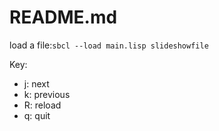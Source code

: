 README.md
=========

load a file:`sbcl --load main.lisp slideshowfile`

Key:

* j: next
* k: previous
* R: reload
* q: quit

